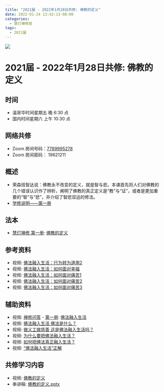 ```yaml
---
title: "2021届 - 2022年1月28日共修: 佛教的定义"
date: 2022-01-24 13:42:13-08:00
categories:
  - 慧灯禅修班
tags:
  - 2021届
---
```

![](/f/up/maxresdefault.jpg)

# 2021届 - 2022年1月28日共修: 佛教的定义



## 时间

* 温哥华时间星期五 晚 6:30 点
* 国内时间星期六 上午 10:30 点

## 网络共修

* Zoom 房间号码：[7789995278](https://us02web.zoom.us/j/7789995278?pwd=VjZmbWJFY2k2K0E5RVB2cTNIQmhqUT09) 
* Zoom 房间密码： 19621211



## 概述

* 荣森班智达说：佛教永不改变的定义，就是智与悲。本课首先将人们对佛教的几个错误认识作了辨析，阐明了佛教的真正定义是“教”与“证”，或者是更加重要的“智”与“悲”，并介绍了智悲双运的修法。
* [学修说明——第一册](https://fohuifayu.com/index.php/huideng-jiangtang/chanxiuke/zen-01/8649-zen01-instruction?title=%E4%BD%9B%E6%B3%95%E8%9E%8D%E5%85%A5%E7%94%9F%E6%B4%BB)



## 法本

* [慧灯禅修 第一册](<>): [](https://fohuifayu.com/index.php/huideng-zhiguang/huideng-chanxiu/9162-a00055?title=)[佛教的定义](https://fohuifayu.com/index.php/huideng-zhiguang/huideng-chanxiu/9162-a00055?title=)




   

## 参考资料

* 视频: [佛法融入生活：行为转为道用2](<>)
* 视频: [佛法融入生活：如何面对幸福](<>)
* 视频: [佛法融入生活：如何面对痛苦1](<>)
* 视频: [佛法融入生活：如何面对痛苦2](<>)
* 视频: [佛法融入生活：如何面对痛苦3](<>)




## 辅助资料

* 视频: [禅修问答](<>) - [第一册](<>): [佛法融入生活](<>)
* 视频: [佛法融入生活 佛法是什么？](<>)
* 视频: [做义工做慈善 这是佛法融入生活吗？](<>)
* 视频: [为什么要把佛法融入生活？](<>)
* 视频: [如何把佛法真正融入生活？](<>)
* 视频: [“佛法融入生活”正解](<>)








## 共修学习内容

* 视频: [佛教的定义](https://fohuifayu.com/index.php/huideng-jiangtang/chanxiuke/zen-01/8251-l09048?title=) 
* 串讲稿: [佛教的定义.pptx](https://s3.ap-northeast-1.wasabisys.com/hdcx/hdv/f/up/2020慧灯禅修班第十六堂课-佛教的定义.pptx)
